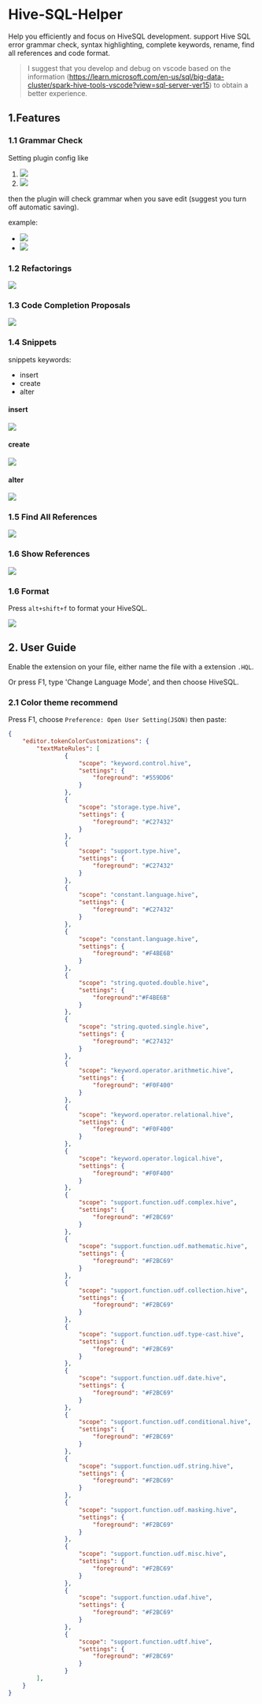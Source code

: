 # Hive-SQL-Helper

Help you efficiently and focus on HiveSQL development. support Hive SQL error grammar check, syntax highlighting, complete keywords, rename, find all references and code format.

> I suggest that you develop and debug on vscode based on the information (https://learn.microsoft.com/en-us/sql/big-data-cluster/spark-hive-tools-vscode?view=sql-server-ver15) to obtain a better experience.

## 1.Features

### 1.1 Grammar Check

Setting plugin config like
1. ![](docs/images/setting_1.jpg)
2. ![](docs/images/setting_2.jpg)

then the plugin will check grammar when you save edit (suggest you turn off automatic saving).

example:

- ![](docs/images/expect_comma.jpg)
- ![](docs/images/expect_semicolon.jpg)

### 1.2 Refactorings

![](docs/images/refactorings.gif)

### 1.3 Code Completion Proposals

![](docs/images/code_completion_proposal.gif)

### 1.4 Snippets

snippets keywords:

- insert
- create
- alter

#### insert

![](docs/images/insert_snippets.gif)

#### create

![](docs/images/create_snippets.gif)

#### alter

![](docs/images/alter_snippets.gif)

 
### 1.5 Find All References

![](docs/images/find_all_references.gif)


### 1.6 Show References

![](docs/images/show_references.gif)

 
### 1.6 Format

Press `alt+shift+f` to format your HiveSQL.

![](docs/images/format.gif)

## 2. User Guide

Enable the extension on your file, either name the file with a extension `.HQL`.
  
Or press F1, type 'Change Language Mode', and then choose HiveSQL.

### 2.1 Color theme recommend

Press F1, choose `Preference: Open User Setting(JSON)` then paste:

~~~json
{
    "editor.tokenColorCustomizations": {
        "textMateRules": [
                {
                    "scope": "keyword.control.hive",
                    "settings": {
                        "foreground": "#559DD6"
                    }
                },
                {
                    "scope": "storage.type.hive",
                    "settings": {
                        "foreground": "#C27432"
                    }
                },
                {
                    "scope": "support.type.hive",
                    "settings": {
                        "foreground": "#C27432"
                    }
                },
                {
                    "scope": "constant.language.hive",
                    "settings": {
                        "foreground": "#C27432"
                    }
                },
                {
                    "scope": "constant.language.hive",
                    "settings": {
                        "foreground": "#F4BE6B"
                    }
                },
                {
                    "scope": "string.quoted.double.hive",
                    "settings": {
                        "foreground":"#F4BE6B"
                    }
                },
                {
                    "scope": "string.quoted.single.hive",
                    "settings": {
                        "foreground": "#C27432"
                    }
                },      
                {
                    "scope": "keyword.operator.arithmetic.hive",
                    "settings": {
                        "foreground": "#F0F400"
                    }
                },
                {
                    "scope": "keyword.operator.relational.hive",
                    "settings": {
                        "foreground": "#F0F400"
                    }
                },
                {
                    "scope": "keyword.operator.logical.hive",
                    "settings": {
                        "foreground": "#F0F400"
                    }
                },
                {
                    "scope": "support.function.udf.complex.hive",
                    "settings": {
                        "foreground": "#F2BC69"
                    }
                },
                {
                    "scope": "support.function.udf.mathematic.hive",
                    "settings": {
                        "foreground": "#F2BC69"
                    }
                },
                {
                    "scope": "support.function.udf.collection.hive",
                    "settings": {
                        "foreground": "#F2BC69"
                    }
                },
                {
                    "scope": "support.function.udf.type-cast.hive",
                    "settings": {
                        "foreground": "#F2BC69"
                    }
                },
                {
                    "scope": "support.function.udf.date.hive",
                    "settings": {
                        "foreground": "#F2BC69"
                    }
                },
                {
                    "scope": "support.function.udf.conditional.hive",
                    "settings": {
                        "foreground": "#F2BC69"
                    }
                },
                {
                    "scope": "support.function.udf.string.hive",
                    "settings": {
                        "foreground": "#F2BC69"
                    }
                },
                {
                    "scope": "support.function.udf.masking.hive",
                    "settings": {
                        "foreground": "#F2BC69"
                    }
                },
                {
                    "scope": "support.function.udf.misc.hive",
                    "settings": {
                        "foreground": "#F2BC69"
                    }
                },
                {
                    "scope": "support.function.udaf.hive",
                    "settings": {
                        "foreground": "#F2BC69"
                    }
                },
                {
                    "scope": "support.function.udtf.hive",
                    "settings": {
                        "foreground": "#F2BC69"
                    }
                }
        ],
    }
}
~~~
